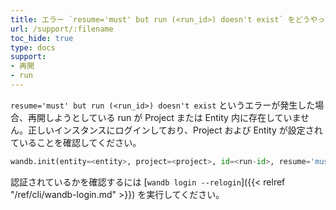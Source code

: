 ```yaml
---
title: エラー `resume='must' but run (<run_id>) doesn't exist` をどうやって解決すればいいですか？
url: /support/:filename
toc_hide: true
type: docs
support:
- 再開
- run
---
```


`resume='must' but run (<run_id>) doesn't exist` というエラーが発生した場合、再開しようとしている run が Project または Entity 内に存在していません。正しいインスタンスにログインしており、Project および Entity が設定されていることを確認してください。

```python
wandb.init(entity=<entity>, project=<project>, id=<run-id>, resume='must')
```

認証されているかを確認するには [`wandb login --relogin`]({{< relref "/ref/cli/wandb-login.md" >}}) を実行してください。